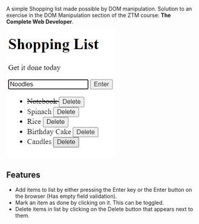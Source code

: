 A simple Shopping list made possible by DOM manipulation. Solution to an exercise in the DOM Manipulation section of the ZTM course: **The Complete Web Developer**.

![DOM Exercise screenshot](/DOM-exercise.png)

## Features

- Add items to list by either pressing the Enter key or the Enter button on the browser (Has empty field validation).
- Mark an item as done by clicking on it. This can be toggled.
- Delete items in list by clicking on the Delete button that appears next to them.
